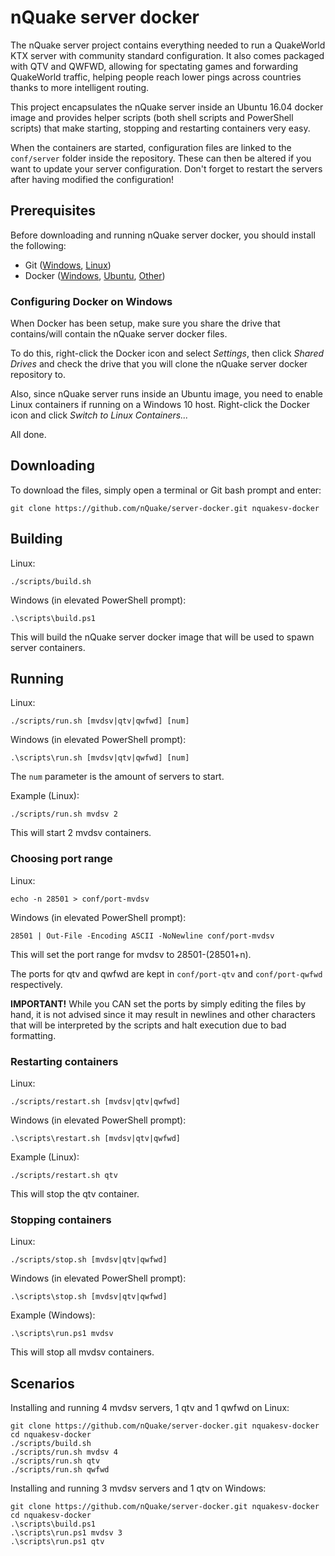 # nQuake server docker

The nQuake server project contains everything needed to run a QuakeWorld KTX server with community standard configuration. It also comes packaged with QTV and QWFWD, allowing for spectating games and forwarding QuakeWorld traffic, helping people reach lower pings across countries thanks to more intelligent routing.

This project encapsulates the nQuake server inside an Ubuntu 16.04 docker image and provides helper scripts (both shell scripts and PowerShell scripts) that make starting, stopping and restarting containers very easy.

When the containers are started, configuration files are linked to the `conf/server` folder inside the repository. These can then be altered if you want to update your server configuration. Don't forget to restart the servers after having modified the configuration!

## Prerequisites

Before downloading and running nQuake server docker, you should install the following:

* Git ([Windows](https://git-scm.com/download/win), [Linux](https://git-scm.com/download/linux))
* Docker ([Windows](https://store.docker.com/editions/community/docker-ce-desktop-windows), [Ubuntu](https://docs.docker.com/engine/installation/linux/docker-ce/ubuntu/), [Other](https://www.docker.com/community-edition))

### Configuring Docker on Windows

When Docker has been setup, make sure you share the drive that contains/will contain the nQuake server docker files.

To do this, right-click the Docker icon and select *Settings*, then click *Shared Drives* and check the drive that you will clone the nQuake server docker repository to.

Also, since nQuake server runs inside an Ubuntu image, you need to enable Linux containers if running on a Windows 10 host. Right-click the Docker icon and click *Switch to Linux Containers...*

All done.

## Downloading

To download the files, simply open a terminal or Git bash prompt and enter:

```
git clone https://github.com/nQuake/server-docker.git nquakesv-docker
```

## Building

Linux:
```
./scripts/build.sh
```

Windows (in elevated PowerShell prompt):
```
.\scripts\build.ps1
```

This will build the nQuake server docker image that will be used to spawn server containers.

## Running

Linux:
```
./scripts/run.sh [mvdsv|qtv|qwfwd] [num]
```

Windows (in elevated PowerShell prompt):
```
.\scripts\run.sh [mvdsv|qtv|qwfwd] [num]
```

The `num` parameter is the amount of servers to start.

Example (Linux):
```
./scripts/run.sh mvdsv 2
```

This will start 2 mvdsv containers.

### Choosing port range

Linux:
```
echo -n 28501 > conf/port-mvdsv
```

Windows (in elevated PowerShell prompt):
```
28501 | Out-File -Encoding ASCII -NoNewline conf/port-mvdsv
```

This will set the port range for mvdsv to 28501-(28501+n).

The ports for qtv and qwfwd are kept in `conf/port-qtv` and `conf/port-qwfwd` respectively.

**IMPORTANT!** While you CAN set the ports by simply editing the files by hand, it is not advised since it may result in newlines and other characters that will be interpreted by the scripts and halt execution due to bad formatting.

### Restarting containers

Linux:
```
./scripts/restart.sh [mvdsv|qtv|qwfwd]
```

Windows (in elevated PowerShell prompt):
```
.\scripts\restart.sh [mvdsv|qtv|qwfwd]
```

Example (Linux):
```
./scripts/restart.sh qtv
```

This will stop the qtv container.

### Stopping containers

Linux:
```
./scripts/stop.sh [mvdsv|qtv|qwfwd]
```

Windows (in elevated PowerShell prompt):
```
.\scripts\stop.sh [mvdsv|qtv|qwfwd]
```

Example (Windows):
```
.\scripts\run.ps1 mvdsv
```

This will stop all mvdsv containers.

## Scenarios

Installing and running 4 mvdsv servers, 1 qtv and 1 qwfwd on Linux:

```
git clone https://github.com/nQuake/server-docker.git nquakesv-docker
cd nquakesv-docker
./scripts/build.sh
./scripts/run.sh mvdsv 4
./scripts/run.sh qtv
./scripts/run.sh qwfwd
```

Installing and running 3 mvdsv servers and 1 qtv on Windows:

```
git clone https://github.com/nQuake/server-docker.git nquakesv-docker
cd nquakesv-docker
.\scripts\build.ps1
.\scripts\run.ps1 mvdsv 3
.\scripts\run.ps1 qtv
```
